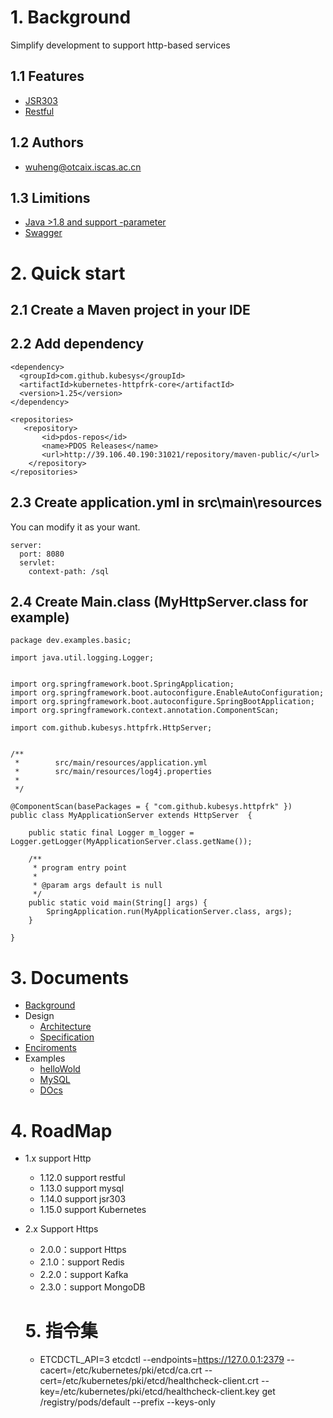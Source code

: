 # 1. Background

Simplify development to support http-based services

## 1.1 Features

- [JSR303](examples/jsr303)
- [Restful](examples/restful)

## 1.2 Authors

- wuheng@otcaix.iscas.ac.cn

## 1.3 Limitions

- [Java >1.8 and support -parameter](https://blog.csdn.net/sanyuesan0000/article/details/80618913)
- [Swagger](https://editor.swagger.io/?_ga=2.101767682.249745839.1589876051-842250693.1589876051)

# 2. Quick start

## 2.1 Create a Maven project in your IDE

## 2.2 Add dependency

```
<dependency>
  <groupId>com.github.kubesys</groupId>
  <artifactId>kubernetes-httpfrk-core</artifactId>
  <version>1.25</version>
</dependency>

<repositories>
   <repository>
       <id>pdos-repos</id>
       <name>PDOS Releases</name>
       <url>http://39.106.40.190:31021/repository/maven-public/</url>
    </repository>
</repositories>
```

## 2.3 Create application.yml in src\main\resources

You can modify it as your want.

```
server:
  port: 8080
  servlet:
    context-path: /sql
```

## 2.4 Create Main.class (MyHttpServer.class for example)

```
package dev.examples.basic;

import java.util.logging.Logger;


import org.springframework.boot.SpringApplication;
import org.springframework.boot.autoconfigure.EnableAutoConfiguration;
import org.springframework.boot.autoconfigure.SpringBootApplication;
import org.springframework.context.annotation.ComponentScan;

import com.github.kubesys.httpfrk.HttpServer;


/** 
 *        src/main/resources/application.yml
 *        src/main/resources/log4j.properties
 * 
 */

@ComponentScan(basePackages = { "com.github.kubesys.httpfrk" })
public class MyApplicationServer extends HttpServer  {

	public static final Logger m_logger = Logger.getLogger(MyApplicationServer.class.getName());

	/**
	 * program entry point
	 * 
	 * @param args default is null
	 */
	public static void main(String[] args) {
		SpringApplication.run(MyApplicationServer.class, args);
	}

}
```


# 3. Documents

- [Background](https://www.yuque.com/syswu/sedad9/vc865a)
- Design
  - [Architecture](https://www.yuque.com/syswu/sedad9/dw83qq)
  - [Specification](https://www.yuque.com/syswu/sedad9/wsnx6y)
- [Enciroments](https://www.yuque.com/syswu/sedad9/kxwl7q)
- Examples
  - [helloWold](https://www.yuque.com/syswu/sedad9/hsw9nc)
  - [MySQL](https://www.yuque.com/syswu/sedad9/unv932)
  - [DOcs](https://www.yuque.com/syswu/sedad9/yeaq22)

# 4. RoadMap

- 1.x support Http
  - 1.12.0 support restful
  - 1.13.0 support mysql
  - 1.14.0 support jsr303
  - 1.15.0 support Kubernetes
  
- 2.x Support Https
  - 2.0.0：support Https
  - 2.1.0：support Redis
  - 2.2.0：support Kafka
  - 2.3.0：support MongoDB
  
  # 5. 指令集
  
  - ETCDCTL_API=3 etcdctl --endpoints=https://127.0.0.1:2379 --cacert=/etc/kubernetes/pki/etcd/ca.crt --cert=/etc/kubernetes/pki/etcd/healthcheck-client.crt --key=/etc/kubernetes/pki/etcd/healthcheck-client.key get /registry/pods/default --prefix --keys-only
